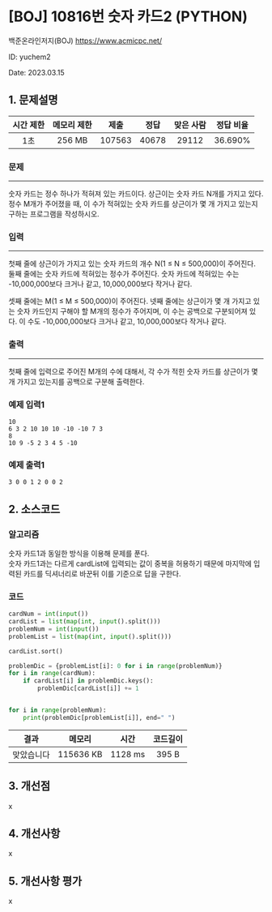 # [BOJ] 10816번 숫자 카드2 (PYTHON)
백준온라인저지(BOJ) https://www.acmicpc.net/

ID: yuchem2

Date: 2023.03.15
## 1. 문제설명
| 시간 제한 | 메모리 제한 | 제출  | 정답 | 맞은 사람 | 정답 비율 |
| :---: | :---: | :---: | :---: | :---: | :---: |
| 1초   |  256 MB   | 107563 | 40678 | 29112 | 36.690%  |

### 문제
---
숫자 카드는 정수 하나가 적혀져 있는 카드이다. 상근이는 숫자 카드 N개를 가지고 있다. 정수 M개가 주어졌을 때, 이 수가 적혀있는 숫자 카드를 상근이가 몇 개 가지고 있는지 구하는 프로그램을 작성하시오.
### 입력
---
첫째 줄에 상근이가 가지고 있는 숫자 카드의 개수 N(1 ≤ N ≤ 500,000)이 주어진다. 둘째 줄에는 숫자 카드에 적혀있는 정수가 주어진다. 숫자 카드에 적혀있는 수는 -10,000,000보다 크거나 같고, 10,000,000보다 작거나 같다.

셋째 줄에는 M(1 ≤ M ≤ 500,000)이 주어진다. 넷째 줄에는 상근이가 몇 개 가지고 있는 숫자 카드인지 구해야 할 M개의 정수가 주어지며, 이 수는 공백으로 구분되어져 있다. 이 수도 -10,000,000보다 크거나 같고, 10,000,000보다 작거나 같다.
### 출력
---
첫째 줄에 입력으로 주어진 M개의 수에 대해서, 각 수가 적힌 숫자 카드를 상근이가 몇 개 가지고 있는지를 공백으로 구분해 출력한다.
### 예제 입력1
```
10
6 3 2 10 10 10 -10 -10 7 3
8
10 9 -5 2 3 4 5 -10
```
### 예제 출력1
```
3 0 0 1 2 0 0 2
```

## 2. 소스코드
### 알고리즘
숫자 카드1과 동일한 방식을 이용해 문제를 푼다.  
숫자 카드1과는 다르게 cardList에 입력되는 값이 중복을 허용하기 때문에 마지막에 입력된 카드를 딕셔너리로 바꾼뒤 이를 기준으로 답을 구한다. 


### 코드
```python
cardNum = int(input())
cardList = list(map(int, input().split()))
problemNum = int(input())
problemList = list(map(int, input().split()))

cardList.sort()

problemDic = {problemList[i]: 0 for i in range(problemNum)}
for i in range(cardNum):
    if cardList[i] in problemDic.keys():
        problemDic[cardList[i]] += 1


for i in range(problemNum):
    print(problemDic[problemList[i]], end=" ")
```
| 결과 | 메모리 | 시간 | 코드길이 |
|:---:|:-----: | :---: | :----: |
| 맞았습니다 | 115636 KB | 1128 ms | 395 B |


## 3. 개선점
x
## 4. 개선사항
x
## 5. 개선사항 평가
x
